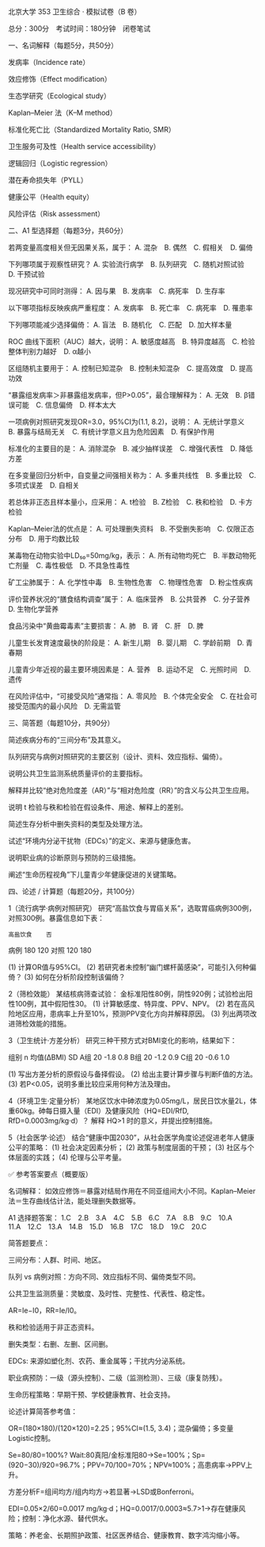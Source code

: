 北京大学 353 卫生综合 · 模拟试卷（B 卷）

总分：300分 考试时间：180分钟 闭卷笔试

一、名词解释（每题5分，共50分）

发病率（Incidence rate）

效应修饰（Effect modification）

生态学研究（Ecological study）

Kaplan–Meier 法（K–M method）

标准化死亡比（Standardized Mortality Ratio, SMR）

卫生服务可及性（Health service accessibility）

逻辑回归（Logistic regression）

潜在寿命损失年（PYLL）

健康公平（Health equity）

风险评估（Risk assessment）

二、A1 型选择题（每题3分，共60分）

若两变量高度相关但无因果关系，属于：
A. 混杂 B. 偶然 C. 假相关 D. 偏倚

下列哪项属于观察性研究？
A. 实验流行病学 B. 队列研究 C. 随机对照试验 D. 干预试验

现况研究中可同时测得：
A. 因与果 B. 发病率 C. 病死率 D. 生存率

以下哪项指标反映疾病严重程度：
A. 发病率 B. 死亡率 C. 病死率 D. 罹患率

下列哪项能减少选择偏倚：
A. 盲法 B. 随机化 C. 匹配 D. 加大样本量

ROC 曲线下面积（AUC）越大，说明：
A. 敏感度越高 B. 特异度越高 C. 检验整体判别力越好 D. α越小

区组随机主要用于：
A. 控制已知混杂 B. 控制未知混杂 C. 提高效度 D. 提高功效

“暴露组发病率＞非暴露组发病率，但P>0.05”，最合理解释为：
A. 无效 B. β错误可能 C. 信息偏倚 D. 样本太大

一项病例对照研究发现OR=3.0，95%CI为(1.1, 8.2)，说明：
A. 无统计学意义 B. 暴露与结局无关 C. 有统计学意义且为危险因素 D. 有保护作用

标准化的主要目的是：
A. 消除混杂 B. 减少抽样误差 C. 增强代表性 D. 降低方差

在多变量回归分析中，自变量之间强相关称为：
A. 多重共线性 B. 多重比较 C. 多项式误差 D. 自相关

若总体非正态且样本量小，应采用：
A. t检验 B. Z检验 C. 秩和检验 D. 卡方检验

Kaplan–Meier法的优点是：
A. 可处理删失资料 B. 不受删失影响 C. 仅限正态分布 D. 用于均数比较

某毒物在动物实验中LD₅₀=50mg/kg，表示：
A. 所有动物均死亡 B. 半数动物死亡剂量 C. 毒性极低 D. 不具急性毒性

矿工尘肺属于：
A. 化学性中毒 B. 生物性危害 C. 物理性危害 D. 粉尘性疾病

评价营养状况的“膳食结构调查”属于：
A. 临床营养 B. 公共营养 C. 分子营养 D. 生物化学营养

食品污染中“黄曲霉毒素”主要损害：
A. 肺 B. 肾 C. 肝 D. 脾

儿童生长发育速度最快的阶段是：
A. 新生儿期 B. 婴儿期 C. 学龄前期 D. 青春期

儿童青少年近视的最主要环境因素是：
A. 营养 B. 运动不足 C. 光照时间 D. 遗传

在风险评估中，“可接受风险”通常指：
A. 零风险 B. 个体完全安全 C. 在社会可接受范围内的最小风险 D. 无需监管

三、简答题（每题10分，共90分）

简述疾病分布的“三间分布”及其意义。

队列研究与病例对照研究的主要区别（设计、资料、效应指标、偏倚）。

说明公共卫生监测系统质量评价的主要指标。

解释并比较“绝对危险度差（AR）”与“相对危险度（RR）”的含义与公共卫生应用。

说明 t 检验与秩和检验在假设条件、用途、解释上的差别。

简述生存分析中删失资料的类型及处理方法。

试述“环境内分泌干扰物（EDCs）”的定义、来源与健康危害。

说明职业病的诊断原则与预防的三级措施。

阐述“生命历程视角”下儿童青少年健康促进的关键策略。

四、论述 / 计算题（每题20分，共100分）

1（流行病学·病例对照研究）
研究“高盐饮食与胃癌关系”，选取胃癌病例300例，对照300例。暴露信息如下表：

	高盐饮食	否
病例	180	120
对照	120	180

(1) 计算OR值与95%CI。
(2) 若研究者未控制“幽门螺杆菌感染”，可能引入何种偏倚？
(3) 如何在分析阶段控制该偏倚？

2（筛检效能）
某结核病筛查试验：
金标准阳性80例，阴性920例；试验检出阳性100例，其中假阳性30。
(1) 计算敏感度、特异度、PPV、NPV。
(2) 若在高风险地区应用，患病率上升至10%，预测PPV变化方向并解释原因。
(3) 列出两项改进筛检效能的措施。

3（卫生统计·方差分析）
研究三种干预方式对BMI变化的影响，结果如下：

组别	n	均值(ΔBMI)	SD
A组	20	-1.8	0.8
B组	20	-1.2	0.9
C组	20	-0.6	1.0

(1) 写出方差分析的原假设与备择假设。
(2) 给出主要计算步骤与判断F值的方法。
(3) 若P<0.05，说明多重比较应采用何种方法及理由。

4（环境卫生·定量分析）
某地区饮水中砷浓度为0.05mg/L，居民日饮水量2L，体重60kg。砷每日摄入量（EDI）及健康风险（HQ=EDI/RfD, RfD=0.0003mg/kg·d）？
解释 HQ>1 时的意义，并提出控制措施。

5（社会医学·论述）
结合“健康中国2030”，从社会医学角度论述促进老年人健康公平的策略：
(1) 社会决定因素分析；
(2) 政策与制度层面的干预；
(3) 社区与个体层面的实践；
(4) 伦理与公平考量。

✅ 参考答案要点（概要版）

名词解释：
如效应修饰＝暴露对结局作用在不同亚组间大小不同。Kaplan–Meier 法＝生存曲线估计法，能处理删失数据等。

A1 选择题答案：
1.C 2.B 3.A 4.C 5.B 6.C 7.A 8.B 9.C 10.A 11.A 12.C 13.A 14.B 15.D 16.B 17.C 18.D 19.C 20.C

简答题要点：

三间分布：人群、时间、地区。

队列 vs 病例对照：方向不同、效应指标不同、偏倚类型不同。

公共卫生监测质量：灵敏度、及时性、完整性、代表性、稳定性。

AR=Ie−I0，RR=Ie/I0。

秩和检验适用于非正态资料。

删失类型：右删、左删、区间删。

EDCs: 来源如塑化剂、农药、重金属等；干扰内分泌系统。

职业病预防：一级（源头控制）、二级（监测检测）、三级（康复防残）。

生命历程策略：早期干预、学校健康教育、社会支持。

论述计算简答参考值：

OR=(180×180)/(120×120)=2.25；95%CI≈(1.5, 3.4)；混杂偏倚；多变量Logistic控制。

Se=80/80=100%? Wait:80真阳/金标准阳80→Se=100%；Sp=(920−30)/920=96.7%；PPV=70/100=70%；NPV≈100%；高患病率→PPV上升。

方差分析F=组间均方/组内均方→若显著→LSD或Bonferroni。

EDI=0.05×2/60=0.0017 mg/kg·d；HQ=0.0017/0.0003≈5.7>1→存在健康风险；控制：净化水源、替代供水。

策略：养老金、长期照护政策、社区医养结合、健康教育、数字鸿沟缩小等。
